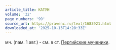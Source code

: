 ```yaml
---
article_title: КАТУН
volume: '32'
page_numbers: '99'
source_url: https://pravenc.ru/text/1683921.html
downloaded_at: '2025-10-13T14:28:33Z'
---
```


мч. (пам. 1 авг.) - см. в ст. [Пергийские мученики](<https://pravenc.ru/text/Пергийские мученики.html>).
